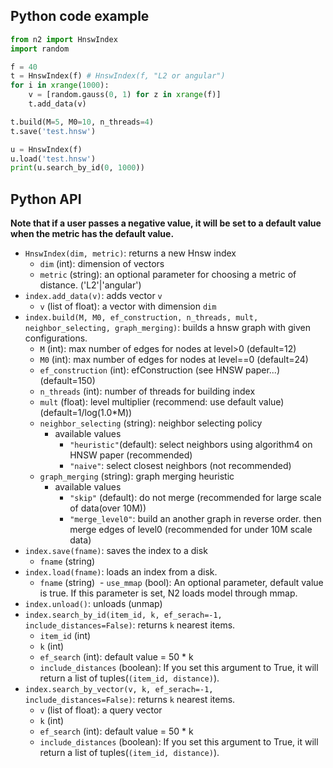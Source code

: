 ## Python code example

```python
from n2 import HnswIndex
import random

f = 40
t = HnswIndex(f) # HnswIndex(f, "L2 or angular") 
for i in xrange(1000):
    v = [random.gauss(0, 1) for z in xrange(f)]
    t.add_data(v)

t.build(M=5, M0=10, n_threads=4)
t.save('test.hnsw')

u = HnswIndex(f)
u.load('test.hnsw')
print(u.search_by_id(0, 1000))
```

## Python API

**Note that if a user passes a negative value, it will be set to a default value when the metric has the default value.**

- `HnswIndex(dim, metric)`: returns a new Hnsw index
  - `dim` (int): dimension of vectors
  - `metric` (string): an optional parameter for choosing a metric of distance. ('L2'|'angular')
- `index.add_data(v)`: adds vector `v`
  - `v` (list of float): a vector with dimension `dim`
- `index.build(M, M0, ef_construction, n_threads, mult, neighbor_selecting, graph_merging)`: builds a hnsw graph with given configurations.
  - `M` (int): max number of edges for nodes at level>0 (default=12)
  - `M0` (int): max number of edges for nodes at level==0 (default=24)
  - `ef_construction` (int): efConstruction (see HNSW paper...) (default=150)
  - `n_threads` (int): number of threads for building index
  - `mult` (float): level multiplier (recommend: use default value) (default=1/log(1.0*M))
  - `neighbor_selecting` (string): neighbor selecting policy
    - available values
      - `"heuristic"`(default): select neighbors using algorithm4 on HNSW paper (recommended)
      - `"naive"`: select closest neighbors (not recommended)
  - `graph_merging` (string): graph merging heuristic
    - available values
      - `"skip"` (default): do not merge (recommended for large scale of data(over 10M))
      - `"merge_level0"`: build an another graph in reverse order. then merge edges of level0 (recommended for under 10M scale data)
- `index.save(fname)`: saves the index to a disk
  - `fname` (string)
- `index.load(fname)`: loads an index from a disk.
  - `fname` (string)
  - `use_mmap` (bool): An optional parameter, default value is true. If this parameter is set, N2 loads model through mmap.
- `index.unload()`: unloads (unmap)
- `index.search_by_id(item_id, k, ef_serach=-1, include_distances=False)`: returns `k` nearest items.
  - `item_id` (int)
  - `k` (int)
  - `ef_search` (int): default value = 50 * k
  - `include_distances` (boolean): If you set this argument to True, it will return a list of tuples(`(item_id, distance)`).
- `index.search_by_vector(v, k, ef_serach=-1, include_distances=False)`: returns `k` nearest items.
  - `v` (list of float): a query vector
  - `k` (int)
  - `ef_search` (int): default value = 50 * k
  - `include_distances` (boolean): If you set this argument to True, it will return a list of tuples(`(item_id, distance)`).

